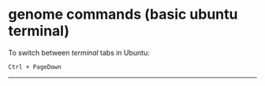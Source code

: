 # genome commands (basic ubuntu terminal)


To switch between *terminal* tabs in Ubuntu:
```
Ctrl + PageDown
```

---